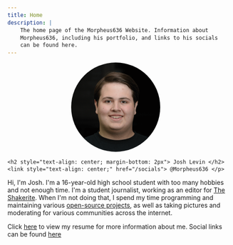 ```yaml
---
title: Home
description: |
    The home page of the Morpheus636 Website. Information about 
    Morpheus636, including his portfolio, and links to his socials 
    can be found here.
---
```

<style>
    div.pfp-box {
        float: left;
        padding-right: 15px;
    }
    img.pfp {
        border-radius: 50%;
        width: 200px;
        display: block;
        margin-left: auto;
        margin-right: auto;
    }
    @media screen and (max-width: 700px) {
        div.pfp-box {
            float: none;       
        }
    }
</style>

<div class="pfp-box">
    <img src="https://github.com/morpheus636/branding/raw/main/pfp_compressed.png" 
    class="pfp">

    <h2 style="text-align: center; margin-bottom: 2px"> Josh Levin </h2>
    <link style="text-align: center;" href="/socials"> @Morpheus636 </p>
</div>


Hi, I'm Josh. I'm a 16-year-old high school student with too many hobbies and not enough time.
I'm a student journalist, working as an editor for [The Shakerite](https://shakerite.com). When I'm not doing that, I spend my time programming and maintaining various [open-source projects](/projects), as well as taking pictures and moderating for various communities across the internet.

Click [here](/resume) to view my resume for more information about me. Social links can be found [here](/socials)